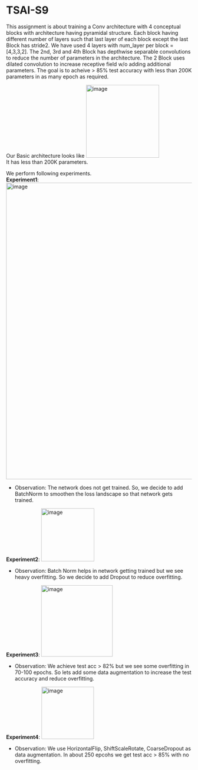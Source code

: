 # TSAI-S9

This assignment is about training a Conv architecture with 4 conceptual blocks with architecture having pyramidal structure. Each block having different number of layers such that last layer of each block except the last Block has stride2. We have used 4 layers with num_layer per block = [4,3,3,2]. The 2nd, 3rd and 4th Block has depthwise separable convolutions to reduce the number of parameters in the architecture. The 2 Block uses dilated convolution to increase receptive field w/o adding additional parameters. The goal is to acheive > 85% test accuracy with less than 200K parameters in as many epoch as required. <br>

Our Basic architecture looks like
<img width="198" alt="image" src="https://github.com/Sachin-Bharadwaj/TSAI-S9/assets/26499326/18515210-5424-4191-9783-6b78d0583992"> <br>
It has less than 200K parameters. <br>

We perform following experiments. <br>
**Experiment1**: <img width="806" alt="image" src="https://github.com/Sachin-Bharadwaj/TSAI-S9/assets/26499326/9e3441b8-0d7e-46a9-a404-66c3c2006f24"> <br>
- Observation: The network does not get trained. So, we decide to add BatchNorm to smoothen the loss landscape so that network gets trained. <br>

**Experiment2**: <img width="144" alt="image" src="https://github.com/Sachin-Bharadwaj/TSAI-S9/assets/26499326/f7a087f4-4ed3-4087-ac83-8a94bbde4a3b"> <br>
- Observation: Batch Norm helps in network getting trained but we see heavy overfitting. So we decide to add Dropout to reduce overfitting. <br>

**Experiment3**: <img width="194" alt="image" src="https://github.com/Sachin-Bharadwaj/TSAI-S9/assets/26499326/5dde5642-50b8-45d6-9166-f54e4e1acc23"> <br>
- Observation: We achieve test acc > 82% but we see some overfitting in 70-100 epochs. So lets add some data augmentation to increase the test accuracy and reduce overfitting. <br>

**Experiment4**: <img width="142" alt="image" src="https://github.com/Sachin-Bharadwaj/TSAI-S9/assets/26499326/16d548d1-1771-432a-a9e1-765d813a5fec"> <br>
- Observation: We use HorizontalFlip, ShiftScaleRotate, CoarseDropout as data augmentation. In about 250 epcohs we get test acc > 85% with no overfitting.

 

  




